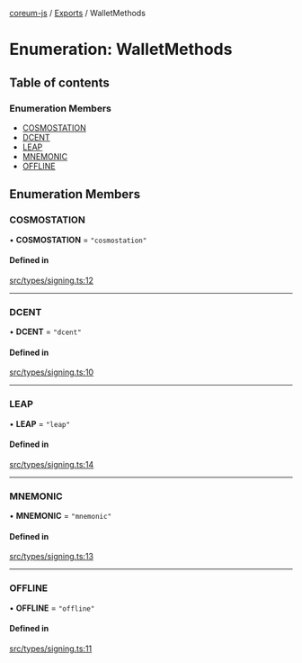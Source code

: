 [coreum-js](../README.md) / [Exports](../modules.md) / WalletMethods

# Enumeration: WalletMethods

## Table of contents

### Enumeration Members

- [COSMOSTATION](WalletMethods.md#cosmostation)
- [DCENT](WalletMethods.md#dcent)
- [LEAP](WalletMethods.md#leap)
- [MNEMONIC](WalletMethods.md#mnemonic)
- [OFFLINE](WalletMethods.md#offline)

## Enumeration Members

### COSMOSTATION

• **COSMOSTATION** = ``"cosmostation"``

#### Defined in

[src/types/signing.ts:12](https://github.com/CooperFoundation/coreum-js/blob/bdb622b/src/types/signing.ts#L12)

___

### DCENT

• **DCENT** = ``"dcent"``

#### Defined in

[src/types/signing.ts:10](https://github.com/CooperFoundation/coreum-js/blob/bdb622b/src/types/signing.ts#L10)

___

### LEAP

• **LEAP** = ``"leap"``

#### Defined in

[src/types/signing.ts:14](https://github.com/CooperFoundation/coreum-js/blob/bdb622b/src/types/signing.ts#L14)

___

### MNEMONIC

• **MNEMONIC** = ``"mnemonic"``

#### Defined in

[src/types/signing.ts:13](https://github.com/CooperFoundation/coreum-js/blob/bdb622b/src/types/signing.ts#L13)

___

### OFFLINE

• **OFFLINE** = ``"offline"``

#### Defined in

[src/types/signing.ts:11](https://github.com/CooperFoundation/coreum-js/blob/bdb622b/src/types/signing.ts#L11)
